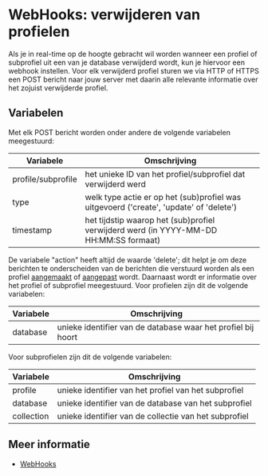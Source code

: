 # WebHooks: verwijderen van profielen

Als je in real-time op de hoogte gebracht wil worden wanneer een
profiel of subprofiel uit een van je database verwijderd wordt,
kun je hiervoor een webhook instellen.
Voor elk verwijderd profiel sturen we via HTTP of HTTPS een POST bericht naar jouw
server met daarin alle relevante informatie over het zojuist verwijderde profiel.

## Variabelen

Met elk POST bericht worden onder andere de volgende variabelen meegestuurd:

| Variabele          | Omschrijving
|--------------------|----------------------------------------------------------------------------------------|
| profile/subprofile | het unieke ID van het profiel/subprofiel dat verwijderd werd                           |
| type               | welk type actie er op het (sub)profiel was uitgevoerd ('create', 'update' of 'delete') |
| timestamp          | het tijdstip waarop het (sub)profiel verwijderd werd (in YYYY-MM-DD HH:MM:SS formaat)  |

De variabele "action" heeft altijd de waarde 'delete'; dit helpt je om deze
berichten te onderscheiden van de berichten die verstuurd worden als een
profiel [aangemaakt](webhook-creates) of [aangepast](webhook-updates) wordt.
Daarnaast wordt er informatie over het profiel of subprofiel meegestuurd. 
Voor profielen zijn dit de volgende variabelen:

| Variabele  | Omschrijving                                                   |
|------------|----------------------------------------------------------------|
| database   | unieke identifier van de database waar het profiel bij hoort   |

Voor subprofielen zijn dit de volgende variabelen:

| Variabele  | Omschrijving                                                |
|------------|-------------------------------------------------------------|
| profile    | unieke identifier van het profiel van het subprofiel        |
| database   | unieke identifier van de database van het subprofiel        |
| collection | unieke identifier van de collectie van het subprofiel       |

## Meer informatie

* [WebHooks](./webhooks)
